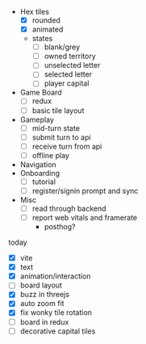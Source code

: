 - Hex tiles
  - [x] rounded
  - [x] animated
  - states
    - [ ] blank/grey
    - [ ] owned territory
    - [ ] unselected letter
    - [ ] selected letter
    - [ ] player capital

- Game Board
  - [ ] redux
  - [ ] basic tile layout

- Gameplay
  - [ ] mid-turn state
  - [ ] submit turn to api
  - [ ] receive turn from api
  - [ ] offline play

- Navigation
- Onboarding
  - [ ] tutorial
  - [ ] register/signin prompt and sync

- Misc
  - [ ] read through backend
  - [ ] report web vitals and framerate
    - posthog?

today

- [x] vite
- [x] text
- [x] animation/interaction
- [ ] board layout
- [x] buzz in threejs
- [x] auto zoom fit
- [x] fix wonky tile rotation
- [ ] board in redux
- [ ] decorative capital tiles